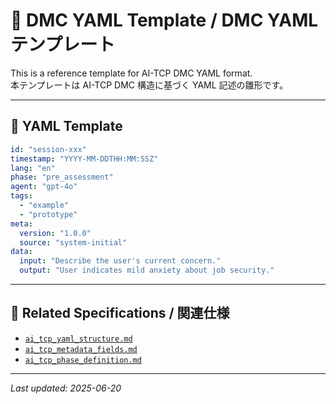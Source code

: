 # 🧬 DMC YAML Template / DMC YAMLテンプレート

This is a reference template for AI-TCP DMC YAML format.\
本テンプレートは AI-TCP DMC 構造に基づく YAML 記述の雛形です。

---

## 🧾 YAML Template

```yaml
id: "session-xxx"
timestamp: "YYYY-MM-DDTHH:MM:SSZ"
lang: "en"
phase: "pre_assessment"
agent: "gpt-4o"
tags:
  - "example"
  - "prototype"
meta:
  version: "1.0.0"
  source: "system-initial"
data:
  input: "Describe the user's current concern."
  output: "User indicates mild anxiety about job security."
```

---

## 🔗 Related Specifications / 関連仕様

- [`ai_tcp_yaml_structure.md`](./ai_tcp_yaml_structure.md)
- [`ai_tcp_metadata_fields.md`](./ai_tcp_metadata_fields.md)
- [`ai_tcp_phase_definition.md`](./ai_tcp_phase_definition.md)

---

*Last updated: 2025-06-20*

